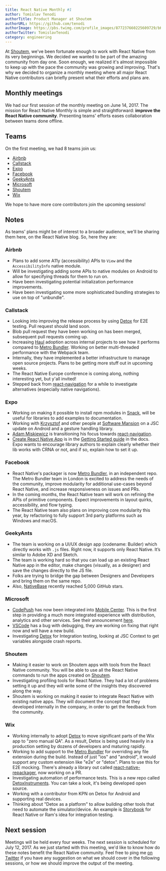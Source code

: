 ```yaml
---
title: React Native Monthly #1
author: Tomislav Tenodi
authorTitle: Product Manager at Shoutem
authorURL: https://github.com/tenodi
authorImage: https://pbs.twimg.com/profile_images/877237660225609729/bKFDwfAq.jpg
authorTwitter: TomislavTenodi
category: engineering
---
```


At [Shoutem](https://shoutem.github.io/), we've been fortunate enough to work
with React Native from its very beginnings. We decided we wanted to be part of
the amazing community from day one. Soon enough, we realized it's almost
impossible to keep up with the pace the community was growing and improving.
That's why we decided to organize a monthly meeting where all major React Native
contributors can briefly present what their efforts and plans are.

## Monthly meetings

We had our first session of the monthly meeting on June 14, 2017. The mission
for React Native Monthly is simple and straightforward: **improve the React
Native community**. Presenting teams' efforts eases collaboration between teams
done offline.

## Teams

On the first meeting, we had 8 teams join us:

* [Airbnb](https://github.com/airbnb)
* [Callstack](https://github.com/callstack-io)
* [Expo](https://github.com/expo)
* [Facebook](https://github.com/facebook)
* [GeekyAnts](https://github.com/GeekyAnts)
* [Microsoft](https://github.com/microsoft)
* [Shoutem](https://github.com/shoutem)
* [Wix](https://github.com/wix)

We hope to have more core contributors join the upcoming sessions!

## Notes

As teams' plans might be of interest to a broader audience, we'll be sharing
them here, on the React Native blog. So, here they are:

### Airbnb

* Plans to add some A11y (accessibility) APIs to `View` and the
  `AccessibilityInfo` native module.
* Will be investigating adding some APIs to native modules on Android to allow
  for specifying threads for them to run on.
* Have been investigating potential initialization performance improvements.
* Have been investigating some more sophisticated bundling strategies to use on
  top of "unbundle".

### Callstack

* Looking into improving the release process by using
  [Detox](https://github.com/wix/detox) for E2E testing. Pull request should
  land soon.
* Blob pull request they have been working on has been merged, subsequent pull
  requests coming up.
* Increasing [Haul](https://github.com/callstack-io/haul) adoption across
  internal projects to see how it performs compared to
  [Metro Bundler](http://github.com/facebook/metro-bundler). Working on better
  multi-threaded performance with the Webpack team.
* Internally, they have implemented a better infrastructure to manage open
  source projects. Plans to be getting more stuff out in upcoming weeks.
* The React Native Europe conference is coming along, nothing interesting yet,
  but y'all invited!
* Stepped back from
  [react-navigation](https://github.com/react-community/react-navigation) for a
  while to investigate alternatives (especially native navigations).

### Expo

* Working on making it possible to install npm modules in
  [Snack](https://snack.expo.io/), will be useful for libraries to add examples
  to documentation.
* Working with [Krzysztof](https://github.com/kmagiera) and other people at
  [Software Mansion](https://github.com/softwaremansion) on a JSC update on
  Android and a gesture handling library.
* [Adam Miskiewicz](https://github.com/skevy) is transitioning his focus towards
  [react-navigation](https://github.com/react-community/react-navigation).
* [Create React Native App](https://github.com/react-community/create-react-native-app)
  is in the
  [Getting Started guide](https://facebook.github.io/react-native/getting-started.md)
  in the docs. Expo wants to encourage library authors to explain clearly
  whether their lib works with CRNA or not, and if so, explain how to set it up.

### Facebook

* React Native's packager is now
  [Metro Bundler](https://github.com/facebook/metro), in an independent repo.
  The Metro Bundler team in London is excited to address the needs of the
  community, improve modularity for additional use-cases beyond React Native,
  and increase responsiveness on issues and PRs.
* In the coming months, the React Native team will work on refining the APIs of
  primitive components. Expect improvements in layout quirks, accessibility, and
  flow typing.
* The React Native team also plans on improving core modularity this year, by
  refactoring to fully support 3rd party platforms such as Windows and macOS.

### GeekyAnts

* The team is working on a UI/UX design app (codename: Builder) which directly
  works with `.js` files. Right now, it supports only React Native. It’s similar
  to Adobe XD and Sketch.
* The team is working hard so that you can load up an existing React Native app
  in the editor, make changes (visually, as a designer) and save the changes
  directly to the JS file.
* Folks are trying to bridge the gap between Designers and Developers and bring
  them on the same repo.
* Also, [NativeBase](https://github.com/GeekyAnts/NativeBase) recently reached
  5,000 GitHub stars.

### Microsoft

* [CodePush](https://github.com/Microsoft/code-push) has now been integrated
  into [Mobile Center](https://mobile.azure.com/). This is the first step in
  providing a much more integrated experience with distribution, analytics and
  other services. See their announcement
  [here](https://microsoft.github.io/code-push/articles/CodePushOnMobileCenter.html).
* [VSCode](https://github.com/Microsoft/vscode) has a bug with debugging, they
  are working on fixing that right now and will have a new build.
* Investigating [Detox](https://github.com/wix/detox) for Integration testing,
  looking at JSC Context to get variables alongside crash reports.

### Shoutem

* Making it easier to work on Shoutem apps with tools from the React Native
  community. You will be able to use all the React Native commands to run the
  apps created on [Shoutem](https://shoutem.github.io/).
* Investigating profiling tools for React Native. They had a lot of problems
  setting it up and they will write some of the insights they discovered along
  the way.
* Shoutem is working on making it easier to integrate React Native with existing
  native apps. They will document the concept that they developed internally in
  the company, in order to get the feedback from the community.

### Wix

* Working internally to adopt [Detox](https://github.com/wix/detox) to move
  significant parts of the Wix app to "zero manual QA". As a result, Detox is
  being used heavily in a production setting by dozens of developers and
  maturing rapidly.
* Working to add support to the
  [Metro Bundler](https://github.com/facebook/metro) for overriding any file
  extension during the build. Instead of just "ios" and "android", it would
  support any custom extension like "e2e" or "detox". Plans to use this for E2E
  mocking. There's already a library out called
  [react-native-repackager](https://github.com/wix/react-native-repackager), now
  working on a PR.
* Investigating automation of performance tests. This is a new repo called
  [DetoxInstruments](https://github.com/wix/DetoxInstruments). You can take a
  look, it's being developed open source.
* Working with a contributor from KPN on Detox for Android and supporting real
  devices.
* Thinking about "Detox as a platform" to allow building other tools that need
  to automate the simulator/device. An example is
  [Storybook](https://github.com/storybooks/react-native-storybook) for React
  Native or Ram's idea for integration testing.

## Next session

Meetings will be held every four weeks. The next session is scheduled for July
12, 2017. As we just started with this meeting, we'd like to know how do these
notes benefit the React Native community. Feel free to ping me
[on Twitter](https://twitter.com/TomislavTenodi) if you have any suggestion on
what we should cover in the following sessions, or how we should improve the
output of the meeting.
